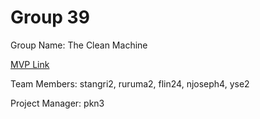 # Group 39
Group Name: The Clean Machine

[MVP Link](https://docs.google.com/document/d/1JmxLzq6fp_W4mEhpaA28Goda81zI0SUxc7OXkLD8PYs/edit?usp=sharing)

Team Members: stangri2, ruruma2, flin24, njoseph4, yse2

Project Manager: pkn3
